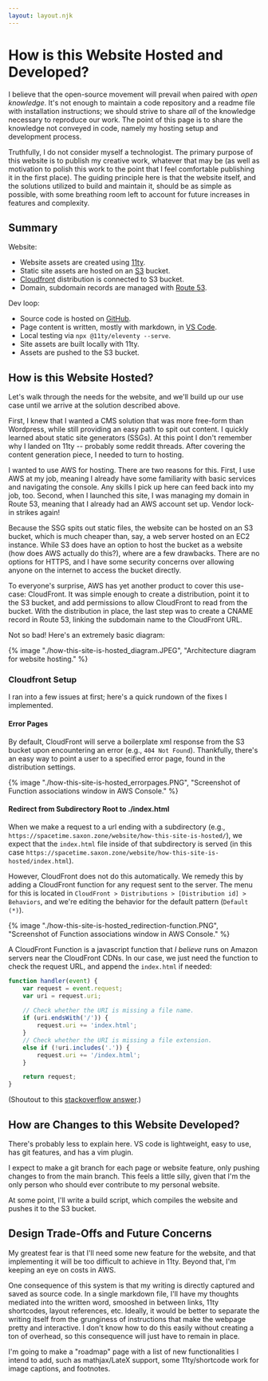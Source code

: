 ```yaml
---
layout: layout.njk
---
```


# How is this Website Hosted and Developed?

I believe that the open-source movement will prevail when paired with _open knowledge_. It's not enough to maintain a code repository and a readme file with installation instructions; we should strive to share _all_ of the knowledge necessary to reproduce our work. The point of this page is to share the knowledge not conveyed in code, namely my hosting setup and development process.

Truthfully, I do not consider myself a technologist. The primary purpose of this website is to publish my creative work, whatever that may be (as well as motivation to polish this work to the point that I feel comfortable publishing it in the first place). The guiding principle here is that the website itself, and the solutions utilized to build and maintain it, should be as simple as possible, with some breathing room left to account for future increases in features and complexity.

## Summary

Website:
- Website assets are created using [11ty](https://www.11ty.dev/).
- Static site assets are hosted on an [S3](https://aws.amazon.com/s3/) bucket.
- [Cloudfront](https://aws.amazon.com/cloudfront/) distribution is connected to S3 bucket.
- Domain, subdomain records are managed with [Route 53](https://aws.amazon.com/route53/).

Dev loop:
- Source code is hosted on [GitHub](https://github.com/saxonthune/spacetime).
- Page content is written, mostly with markdown, in [VS Code](https://code.visualstudio.com/).
- Local testing via `npx @11ty/eleventy --serve`.
- Site assets are built locally with 11ty.
- Assets are pushed to the S3 bucket.

## How is this Website Hosted?

Let's walk through the needs for the website, and we'll build up our use case until we arrive at the solution described above.

First, I knew that I wanted a CMS solution that was more free-form than Wordpress, while still providing an easy path to spit out content. I quickly learned about static site generators (SSGs). At this point I don't remember why I landed on 11ty -- probably some reddit threads. After covering the content generation piece, I needed to turn to hosting.

I wanted to use AWS for hosting. There are two reasons for this. First, I use AWS at my job, meaning I already have some familiarity with basic services and navigating the console. Any skills I pick up here can feed back into my job, too. Second, when I launched this site, I was managing my domain in Route 53, meaning that I already had an AWS account set up. Vendor lock-in strikes again!

Because the SSG spits out static files, the website can be hosted on an S3 bucket, which is much cheaper than, say, a web server hosted on an EC2 instance. While S3 does have an option to host the bucket as a website (how does AWS actually do this?), where are a few drawbacks. There are no options for HTTPS, and I have some security concerns over allowing anyone on the internet to access the bucket directly.

To everyone's surprise, AWS has yet another product to cover this use-case: CloudFront. It was simple enough to create a distribution, point it to the S3 bucket, and add permissions to allow CloudFront to read from the bucket. With the distribution in place, the last step was to create a CNAME record in Route 53, linking the subdomain name to the CloudFront URL.

Not so bad! Here's an extremely basic diagram:

{% image "./how-this-site-is-hosted_diagram.JPEG", "Architecture diagram for website hosting." %}

### Cloudfront Setup

I ran into a few issues at first; here's a quick rundown of the fixes I implemented.

#### Error Pages

By default, CloudFront will serve a boilerplate xml response from the S3 bucket upon encountering an error (e.g., `404 Not Found`). Thankfully, there's an easy way to point a user to a specified error page, found in the distribution settings.

{% image "./how-this-site-is-hosted_errorpages.PNG", "Screenshot of Function associations window in AWS Console." %}

#### Redirect from Subdirectory Root to ./index.html

When we make a request to a url ending with a subdirectory (e.g., `https://spacetime.saxon.zone/website/how-this-site-is-hosted/`), we expect that the `index.html` file inside of that subdirectory is served (in this case `https://spacetime.saxon.zone/website/how-this-site-is-hosted/index.html`).

However, CloudFront does not do this automatically. We remedy this by adding a CloudFront function for any request sent to the server. The menu for this is located in `CloudFront > Distributions > [Distribution id] > Behaviors`, and we're editing the behavior for the default pattern (`Default (*)`).

{% image "./how-this-site-is-hosted_redirection-function.PNG", "Screenshot of Function associations window in AWS Console." %}

A CloudFront Function is a javascript function that _I believe_ runs on Amazon servers near the CloudFront CDNs. In our case, we just need the function to check the request URL, and append the `index.html` if needed:

```js
function handler(event) {
    var request = event.request;
    var uri = request.uri;
    
    // Check whether the URI is missing a file name.
    if (uri.endsWith('/')) {
        request.uri += 'index.html';
    } 
    // Check whether the URI is missing a file extension.
    else if (!uri.includes('.')) {
        request.uri += '/index.html';
    }

    return request;
}
```

(Shoutout to this [stackoverflow answer](https://stackoverflow.com/a/69157535).)

## How are Changes to this Website Developed?

There's probably less to explain here. VS code is lightweight, easy to use, has git features, and has a vim plugin.

I expect to make a git branch for each page or website feature, only pushing changes to from the main branch. This feels a little silly, given that I'm the only person who should ever contribute to my personal website.

At some point, I'll write a build script, which compiles the website and pushes it to the S3 bucket.

## Design Trade-Offs and Future Concerns

My greatest fear is that I'll need some new feature for the website, and that implementing it will be too difficult to achieve in 11ty. Beyond that, I'm keeping an eye on costs in AWS.

One consequence of this system is that my writing is directly captured and saved as source code. In a single markdown file, I'll have my thoughts mediated into the written word, smooshed in between links, 11ty shortcodes, layout references, etc. Ideally, it would be better to separate the writing itself from the grunginess of instructions that make the webpage pretty and interactive. I don't know how to do this easily without creating a ton of overhead, so this consequence will just have to remain in place.

I'm going to make a "roadmap" page with a list of new functionalities I intend to add, such as mathjax/LateX support, some 11ty/shortcode work for image captions, and footnotes.
